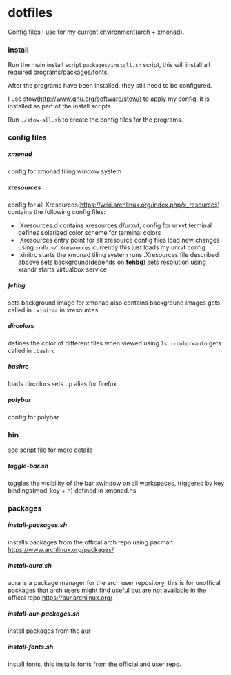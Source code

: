 dotfiles
========

Config files I use for my current environment(arch + xmonad).

### install
Run the main install script `packages/install.sh` script,
this will install all required programs/packages/fonts.

After the programs have been installed, they still need to be
configured.

I use stow(http://www.gnu.org/software/stow/) to apply my config,
it is installed as part of the install scripts.

Run `./stow-all.sh` to create the config files for the programs.

### config files

##### xmonad
config for xmonad tiling window system
##### xresources
config for all Xresources(https://wiki.archlinux.org/index.php/x_resources)
contains the following config files:
- .Xresources.d
contains xresources.d/urxvt, config for urxvt terminal
defines solarized color scheme for terminal colors
- .Xresources
entry point for all xresource config files
load new changes using `xrdb ~/.Xresources`
currently this just loads my urxvt config
- .xinitrc
starts the xmonad tiling system
runs .Xresources file described aboove
sets background(depends on **fehbg**)
sets resolution using xrandr
starts virtualbox service
##### fehbg
sets background image for xmonad
also contains background images
gets called in `.xinitrc` in xresources
##### dircolors
defines the color of different files when viewed using `ls --color=auto` 
gets called in `.bashrc`
##### bashrc
loads dircolors
sets up alias for firefox
##### polybar
config for polybar

### bin
see script file for more details

##### toggle-bar.sh
toggles the visibility of the bar xwindow on all workspaces,
triggered by key bindings(mod-key + n) defined in xmonad.hs

### packages

##### install-packages.sh
installs packages from the offical arch repo using pacman:
https://www.archlinux.org/packages/

##### install-aura.sh
aura is a package manager for the arch user repository, this is for unoffical
packages that arch users might find useful but are not available in the offical
repo:https://aur.archlinux.org/

##### install-aur-packages.sh
install packages from the aur

##### install-fonts.sh
install fonts, this installs fonts from the official and user repo.
